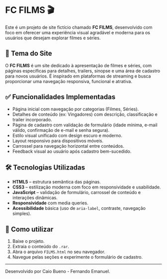 # FC FILMS 🎬

Este é um projeto de site fictício chamado **FC FILMS**, desenvolvido com foco em oferecer uma experiência visual agradável e moderna para os usuários que desejam explorar filmes e séries.

## 🎯 Tema do Site

O **FC FILMS** é um site dedicado à apresentação de filmes e séries, com páginas específicas para detalhes, trailers, sinopse e uma área de cadastro para novos usuários. É inspirado em plataformas de streaming e busca proporcionar uma navegação responsiva, funcional e atrativa.

## ✅ Funcionalidades Implementadas

- Página inicial com navegação por categorias (Filmes, Séries).
- Detalhes de conteúdo (ex: Vingadores) com descrição, classificação e trailer incorporado.
- Página de cadastro com validação de formulário (idade mínima, e-mail válido, confirmação de e-mail e senha segura).
- Estilo visual unificado com design escuro e moderno.
- Layout responsivo para dispositivos móveis.
- Carrossel para navegação horizontal entre conteúdos.
- Feedback visual ao usuário após cadastro bem-sucedido.

## 🛠️ Tecnologias Utilizadas

- **HTML5** – estrutura semântica das páginas.
- **CSS3** – estilização moderna com foco em responsividade e usabilidade.
- **JavaScript** – validação de formulário, carrossel de conteúdo e interações dinâmicas.
- **Responsividade** com media queries.
- **Acessibilidade** básica (uso de `aria-label`, contraste, navegação simples).

## 🚀 Como utilizar

1. Baixe o projeto.
2. Extraia o conteúdo do `.rar`.
3. Abra o arquivo `FILMS.html` no seu navegador.
4. Navegue pelas seções e experimente o formulário de cadastro.

---

Desenvolvido por Caio Bueno - Fernando Emanuel.

